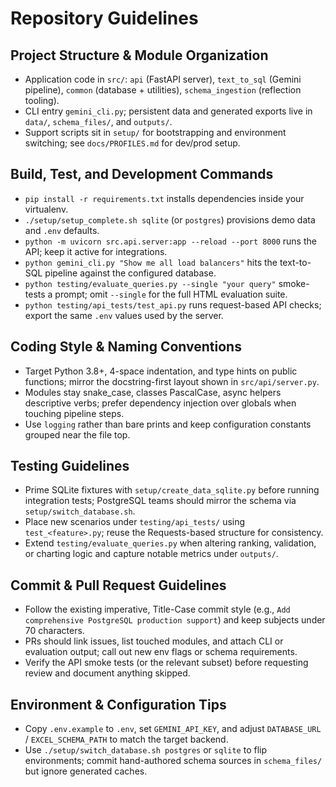 # Repository Guidelines

## Project Structure & Module Organization
- Application code in `src/`: `api` (FastAPI server), `text_to_sql` (Gemini pipeline), `common` (database + utilities), `schema_ingestion` (reflection tooling).
- CLI entry `gemini_cli.py`; persistent data and generated exports live in `data/`, `schema_files/`, and `outputs/`.
- Support scripts sit in `setup/` for bootstrapping and environment switching; see `docs/PROFILES.md` for dev/prod setup.

## Build, Test, and Development Commands
- `pip install -r requirements.txt` installs dependencies inside your virtualenv.
- `./setup/setup_complete.sh sqlite` (or `postgres`) provisions demo data and `.env` defaults.
- `python -m uvicorn src.api.server:app --reload --port 8000` runs the API; keep it active for integrations.
- `python gemini_cli.py "Show me all load balancers"` hits the text-to-SQL pipeline against the configured database.
- `python testing/evaluate_queries.py --single "your query"` smoke-tests a prompt; omit `--single` for the full HTML evaluation suite.
- `python testing/api_tests/test_api.py` runs request-based API checks; export the same `.env` values used by the server.

## Coding Style & Naming Conventions
- Target Python 3.8+, 4-space indentation, and type hints on public functions; mirror the docstring-first layout shown in `src/api/server.py`.
- Modules stay snake_case, classes PascalCase, async helpers descriptive verbs; prefer dependency injection over globals when touching pipeline steps.
- Use `logging` rather than bare prints and keep configuration constants grouped near the file top.

## Testing Guidelines
- Prime SQLite fixtures with `setup/create_data_sqlite.py` before running integration tests; PostgreSQL teams should mirror the schema via `setup/switch_database.sh`.
- Place new scenarios under `testing/api_tests/` using `test_<feature>.py`; reuse the Requests-based structure for consistency.
- Extend `testing/evaluate_queries.py` when altering ranking, validation, or charting logic and capture notable metrics under `outputs/`.

## Commit & Pull Request Guidelines
- Follow the existing imperative, Title-Case commit style (e.g., `Add comprehensive PostgreSQL production support`) and keep subjects under 70 characters.
- PRs should link issues, list touched modules, and attach CLI or evaluation output; call out new env flags or schema requirements.
- Verify the API smoke tests (or the relevant subset) before requesting review and document anything skipped.

## Environment & Configuration Tips
- Copy `.env.example` to `.env`, set `GEMINI_API_KEY`, and adjust `DATABASE_URL` / `EXCEL_SCHEMA_PATH` to match the target backend.
- Use `./setup/switch_database.sh postgres` or `sqlite` to flip environments; commit hand-authored schema sources in `schema_files/` but ignore generated caches.
